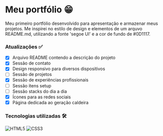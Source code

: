 # Meu portfólio 😁

Meu primeiro portfólio desenvolvido para apresentação e armazenar meus projetos. Me inspirei no estilo de design e elementos de um arquvo README.md, utilizando a fonte 'segoe UI' e a cor de fundo de #0D1117.

### Atualizações ✅
- [x] Arquivo README contendo a descrição do projeto
- [x] Sessão de contato
- [x] Design responsivo para diversos dispositivos
- [ ] Sessão de projetos
- [x] Sessão de experiências profissionais 
- [ ] Sessão itens setup
- [ ] Sessão stacks do dia a dia 
- [x] Ícones para as redes sociais
- [x] Página dedicada ao geração caldeira 

### Tecnologias utilizadas 🛠️
![HTML5](https://img.shields.io/badge/html5-%23E34F26.svg?style=for-the-badge&logo=html5&logoColor=white) ![CSS3](https://img.shields.io/badge/css3-%231572B6.svg?style=for-the-badge&logo=css3&logoColor=white)
